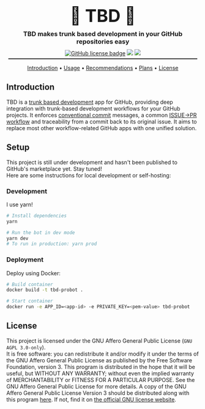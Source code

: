 <h1 align="center" style="font-size: 45px; border: none; padding: 0; margin: 0;">🦥 TBD 🎋</h1>
<h3 align="center"style="margin: 10px;">TBD makes trunk based development in your GitHub repositories easy</h3>
<p align="center" style="margin: 0; padding: 0;">
  <a href="LICENSE.md"><img src="https://img.shields.io/github/license/GitGangGuy/TBD" alt="GitHub license badge" /></a>
  <a href="#"><img src="https://img.shields.io/github/commit-activity/m/GitGangGuy/TBD" /></a>
  <a href="#"><img src="https://img.shields.io/github/last-commit/GitGangGuy/TBD" /></a>
</p>
<hr style="height: 2px; margin: 5px;" />
<p align="center">
  <a href="#introduction">Introduction</a> •
  <a href="#usage">Usage</a> •
  <a href="#recommendations">Recommendations</a> •
  <a href="#plans">Plans</a> •
  <a href="#license">License</a>
</p>

## Introduction

TBD is a [trunk based development](https://trunkbaseddevelopment.com/) app for GitHub, providing deep integration with trunk-based development workflows for your GitHub projects. It enforces [conventional commit](https://www.conventionalcommits.org/en/v1.0.0/) messages, a common [ISSUE->PR workflow](wiki/Workflow.md) and traceability from a commit back to its original issue. It aims to replace most other workflow-related GitHub apps with one unified solution.

## Setup

This project is still under development and hasn't been published to GitHub's marketplace yet. Stay tuned!  
Here are some instructions for local development or self-hosting:

### Development

I use yarn!

```sh
# Install dependencies
yarn

# Run the bot in dev mode
yarn dev
# To run in production: yarn prod
```

### Deployment

Deploy using Docker:

```sh
# Build container
docker build -t tbd-probot .

# Start container
docker run -e APP_ID=<app-id> -e PRIVATE_KEY=<pem-value> tbd-probot
```

## License

This project is licensed under the GNU Affero General Public License (`GNU AGPL 3.0-only`).<br />
It is free software: you can redistribute it and/or modify it under the terms of the GNU Affero General Public License as published by the Free Software Foundation, version 3. This program is distributed in the hope that it will be useful, but WITHOUT ANY WARRANTY; without even the implied warranty of MERCHANTABILITY or FITNESS FOR A PARTICULAR PURPOSE. See the GNU Affero General Public License for more details. A copy of the GNU Affero General Public License Version 3 should be distributed along with this program [here](LICENSE.md). If not, find it on [the official GNU license website](https://www.gnu.org/licenses/).
